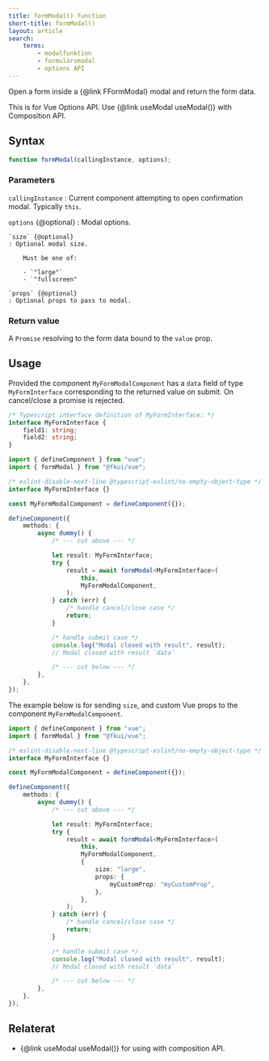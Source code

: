 ```yaml
---
title: formModal() function
short-title: formModal()
layout: article
search:
    terms:
        - modalfunktion
        - formulärsmodal
        - options API
---
```


Open a form inside a {@link FFormModal} modal and return the form data.

This is for Vue Options API.
Use {@link useModal useModal()} with Composition API.

## Syntax

```ts nocompile
function formModal(callingInstance, options);
```

### Parameters

`callingInstance`
: Current component attempting to open confirmation modal. Typically `this`.

`options` {@optional}
: Modal options.

    `size` {@optional}
    : Optional modal size.

        Must be one of:

    	- `"large"`
    	- `"fullscreen"

    `props` {@optional}
    : Optional props to pass to modal.

### Return value

A `Promise` resolving to the form data bound to the `value` prop.

## Usage

Provided the component `MyFormModalComponent` has a `data` field of type `MyFormInterface` corresponding to the returned value on submit.
On cancel/close a promise is rejected.

```ts
/* Typescript interface definition of MyFormInterface: */
interface MyFormInterface {
    field1: string;
    field2: string;
}
```

```ts
import { defineComponent } from "vue";
import { formModal } from "@fkui/vue";

/* eslint-disable-next-line @typescript-eslint/no-empty-object-type */
interface MyFormInterface {}

const MyFormModalComponent = defineComponent({});

defineComponent({
    methods: {
        async dummy() {
            /* --- cut above --- */

            let result: MyFormInterface;
            try {
                result = await formModal<MyFormInterface>(
                    this,
                    MyFormModalComponent,
                );
            } catch (err) {
                /* handle cancel/close case */
                return;
            }

            /* handle submit case */
            console.log("Modal closed with result", result);
            // Modal closed with result `data`

            /* --- cut below --- */
        },
    },
});
```

The example below is for sending `size`, and custom Vue props to the component `MyFormModalComponent`.

```ts
import { defineComponent } from "vue";
import { formModal } from "@fkui/vue";

/* eslint-disable-next-line @typescript-eslint/no-empty-object-type */
interface MyFormInterface {}

const MyFormModalComponent = defineComponent({});

defineComponent({
    methods: {
        async dummy() {
            /* --- cut above --- */

            let result: MyFormInterface;
            try {
                result = await formModal<MyFormInterface>(
                    this,
                    MyFormModalComponent,
                    {
                        size: "large",
                        props: {
                            myCustomProp: "myCustomProp",
                        },
                    },
                );
            } catch (err) {
                /* handle cancel/close case */
                return;
            }

            /* handle submit case */
            console.log("Modal closed with result", result);
            // Modal closed with result `data`

            /* --- cut below --- */
        },
    },
});
```

## Relaterat

- {@link useModal useModal()} for using with composition API.
